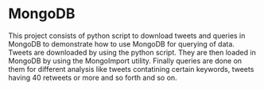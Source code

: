 # MongoDB
This project consists of python script to download tweets and queries in MongoDB to demonstrate how to use MongoDB for querying of data.
Tweets are downloaded by using the python script. They are then loaded in MongoDB by using the MongoImport utility. 
Finally queries are done on them for different analysis like tweets contatining certain keywords, tweets having 40 retweets or more and so forth and so on.

